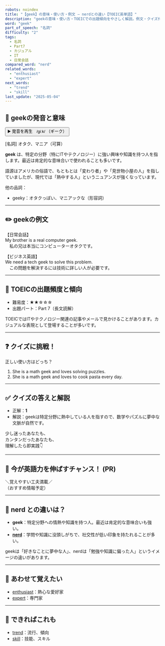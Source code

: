 ```yaml
---
robots: noindex
title: "【geek】の意味・使い方・例文 ― nerdとの違い【TOEIC英単語】"
description: "geekの意味・使い方・TOEICでの出題傾向をやさしく解説。例文・クイズ付きでnerdとの違いもわかりやすく学べます。"
word: "geek"
part_of_speech: "名詞"
difficulty: "2"
tags:
  - 名詞
  - Part7
  - カジュアル
  - IT
  - 日常会話
compared_word: "nerd"
related_words:
  - "enthusiast"
  - "expert"
next_words:
  - "trend"
  - "skill"
last_update: "2025-05-04"
---
```


## 🔰 geekの発音と意味

<button class="play-audio" onclick="playTTS('geek')">
  <span class="play-audio-main">
    ▶️ 発音を再生　/ɡiːk/
  </span>
  <span class="play-audio-sub">
    （ギーク）
  </span>
</button>

[名詞] オタク、マニア（可算）

**geek** は、特定の分野（特にITやテクノロジー）に強い興味や知識を持つ人を指します。最近は肯定的な意味合いで使われることも多いです。

語源はアメリカの俗語で、もともとは「変わり者」や「見世物小屋の人」を指していましたが、現代では「熱中する人」というニュアンスが強くなっています。

他の品詞：  
- geeky：オタクっぽい、マニアックな（形容詞）

---

## ✏️ geekの例文

【日常会話】  
My brother is a real computer geek.  
　私の兄は本当にコンピューターオタクです。

【ビジネス英語】  
We need a tech geek to solve this problem.  
　この問題を解決するには技術に詳しい人が必要です。

---

## 🎯 TOEICの出題頻度と傾向

- 難易度：★★☆☆☆
- 出題パート：Part 7（長文読解）

TOEICではITやテクノロジー関連の記事やメールで見かけることがあります。カジュアルな表現として登場することが多いです。

---

## ❓ クイズに挑戦！

正しい使い方はどっち？

1. She is a math geek and loves solving puzzles.  
2. She is a math geek and loves to cook pasta every day.

---

## ✅ クイズの答えと解説

- 正解：**1**
- 解説：geekは特定分野に熱中している人を指すので、数学やパズルに夢中な文脈が自然です。

少し迷ったあなたも、  
カンタンだったあなたも、  
理解したら即実践👇️

---

## 🚀 今が英語力を伸ばすチャンス！ (PR)

<div class="info-center">
＼覚えやすい工夫満載／<br>  
（おすすめ情報予定）
</div>

---

## 🤔  nerd との違いは？

- **geek**：特定分野への情熱や知識を持つ人。最近は肯定的な意味合いも強い。
- **[nerd](/nerd)**：学問や知識に没頭しがちで、社交性が低い印象を持たれることが多い。

geekは「好きなことに夢中な人」、nerdは「勉強や知識に偏った人」というイメージの違いがあります。

---

## 🧩 あわせて覚えたい

- [enthusiast](/enthusiast)：熱心な愛好家
- [expert](/expert)：専門家

---

## 📖 できればこれも

- [trend](/trend)：流行、傾向
- [skill](/skill)：技能、スキル

<!-- cvid: aid23_bid29 -->
